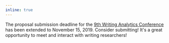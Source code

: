 ```yaml
---
inline: true
---
```


The proposal submission deadline for the [9th Writing Analytics Conference](/blog/guest/9th-wac-announcement) has been extended to November 15, 2019. Consider submitting! It's a great opportunity to meet and interact with writing researchers!
